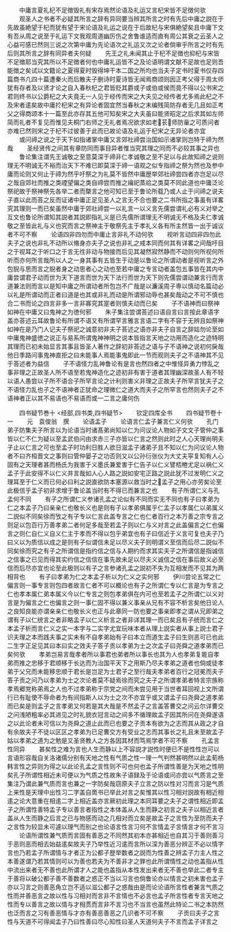 <!-- { "loadSidebar": true } -->
　　中庸言夏礼杞不足徴毁礼有宋存焉然论语及礼运又言杞宋皆不足徴何欤
　　观圣人之书者不必疑其所言之辞有异同要当辨其所言之时有先后中庸之説在于先故虽絶望于杞而犹有望于宋论语及礼运之说在于后故杞与宋俱絶望矣且中庸下文有吾从周之说至于礼运下文我观周道幽厉伤之舍鲁谁适而直有周公其衰之云圣人之心益可感已然则三说之次第中庸为先论语次之礼运又次之论者倘审乎所言之时有先后则其所言之辞有同异者夫何疑
　　先王之礼未闻其止于杞不足徴也抑杞与宋皆不足徴耶当究其所以不足徴者何也中庸礼运皆不之及论语明谓文献不足故也足则吾能徴之矣试以文籍论之夏得夏时毁得坤干本二国之所均也当夫子定书时夏书仅存四篇商书凢四十萹遭秦火而后散夫子删诗时夏诗皆无闻焉商颂则因正考父得于周太师犹有存者及以贤才论之自入春秋杞之君皆贬其爵或子或伯或侯而竟不得以公书宋之君则终书以公爵杞之大夫竟无一人见于经传而宋之大夫见之经传者尤多焉此杞之不及宋者逺矣故中庸扵杞宋之有异论者固宜然当春秋之末编残简防存者无几且如正考父之得商颂本十一篇至此亦存其五他可知矣宋之大夫虽曰能贤昭定之后求其如左师简而礼者不复见而惟见夫桐门右师之无礼者焉况欲求如老苌师防軰之可质问者亦难已然则宋之于杞不过彼善于此而已故论语及礼运于杞宋之无异论者亦宜
　　或问禘之说之于天下如指诸掌中庸又言郊社禘尝治国如示诸掌则岂特于禘为然哉
　　圣经贤传之间其有章防同而事目异者惟当究其理之同而不必较其事之异也
　　鲁论集注谓先王诚敬之至意莫深于禘非仁孝诚敬之至不足以与此故知禘之说则理无不明诚无不裕而治天下不难已即莫深于禘一语观之似专指禘之祭为然也及参中庸而论则又何止于禘为然乎吁祭之为礼莫不皆然中庸歴举郊社禘尝四者亦岂足以尽之哉自郊社而推之类禋望偏之类自禘尝而推之禴祀蒸祫之类莫不同此道也中庸泛论祭祀故于祭神祭先各举二者而槩言之他可知已至于鲁论所载乃或人止于问禘之说夫子直以此而荅之反而证诸中庸正足见圣人之言无不合也要之二书所指之事虽有详畧究其理则一而已矣虽然中庸于郊社禘尝一以礼言一以义言先儒尝谓礼必有义对举之互文也鲁论所谓知其説者其説即指礼义是已先儒所谓理无不明诚无不格及夫仁孝诚敬之至皆此礼与义也究而言之祭神主于敬祭先主于孝礼义各有所主然皆一出于诚议者不可不察
　　论语四非四勿而中庸止言非礼不动何欤
　　视听言动四非四勿此夫子之说也非礼不动所以脩身亦夫子之说也非礼之戒本同而何其有详畧之间哉吁目之于视耳之于听口之于言无徃非动与物接而后见其凝然寂然静而不动则何所视何所听而亦何所言哉所以人之一身其事有五皆生于动是以鲁论之所谓动者是视听言之外包貎与思而言之貎者身之动思者心之动也至若中庸之专言动者盖包五事皆在其内中庸尝谓君子动而世为天下道言而世为天下法行而世为天下则先儒尝谓动兼言行而言道兼法则而言以是知中庸之所谓动者所包岂不广哉是以濂溪周子専以慎动名篇动必以礼是所谓动而正者曰道是也其或非礼而动是所谓邪动辱也甚矣哉动之不可不慎也合二书而论之四言非多一言非寡究其寔者则慎夫动而已矣
　　子不语神而曰祭神如神在中庸又曰鬼神之为徳何邪
　　朱子集注尝谓荅述曰语自言曰言按此章语字盖亦荅述云耳故鲁论有所谓不语又有所谓罕言雅言言语二字有不容于无辨且如祭神如神在是乃门人记夫子祭祀之诚意初非夫子荅述之语亦非夫子自言之辞姑勿论至如中庸鬼神盛徳之说正与易系所谓鬼神神明之说本皆指言天地之功用而造化之迹特明其理而已初未始显言其事且皆圣人著作之辞初非荅述之语与子不语神之说初何戾哉他日季路问事鬼神直拒之曰未能事人焉能事鬼即此一节而观则夫子之不语神其不见于荅述者为益信
　　子不语怪力乱神鲁论有是言也然四者之中惟怪异勇力悖乱之事非理之正故圣人所不语至若鬼神造化之迹初非有害于道者其理幽深故圣人有不轻以语人愚尝以子所不语合子所罕言论之计利则害义非理之正故夫子所罕言犹夫子之不语怪力乱也子之不语神者正犹命之理微仁之道大而夫子之所罕言也然则夫子之不语神者正以其不易语也不易语而或一二言之庸何伤















　　四书疑节巻十
<经部,四书类,四书疑节>
　　钦定四库全书
　　四书疑节卷十一
　　元　袁俊翁　撰
　　论语孟子
　　论语言仁孟子兼言仁义何欤
　　孔门弟子防集夫子所言以为论语当时诸髙弟尚知以仁为问议论人物如子文文子管仲之事皆以仁不仁为疑以至孟武伯问由求赤三子亦皆以仁言之然则此时之人心天理尚明夫子止以仁言之可也至孟子时功利日胜人欲日滋孟子诸弟子且不知以仁为问议论人物者不曰齐桓晋文之事则曰管仲晏子之功否则又以公孙衍张仪为大丈夫寜复知有人心固有之天理者甚而杨氏为我害于义墨氏兼爱害于仁告子以仁义譬桮棬尤足以祸仁义孟子于此安得不以仁义并言哉如人心人路之説如安宅正路之説此犹不过发明仁义之理耳至于仁义而已何必曰利之説直欲防本塞源以救当时之孟子之用心亦劳矣论至此极信乎孟子初非求增于鲁论盖当时有不得已而兼言之也
　　有子所谓仁义与孔孟何不同
　　有子之所谓仁义参诸孔孟之论似有不同而实无不同也有子曰孝弟为仁之本孟子乃曰亲亲仁也敬长义也是则有子以孝弟俱属乎仁孟子以孝属仁以弟属义二説似不同矣徐而攷之有子专以仁言此盖专言之仁也仁者百行之本万善之宗专言之则足以包百行万善孝弟二者何足多哉至若孟子则以仁与义对言之此盖偏言之仁也偏言之则仁自仁义自义仁主于孝而不得以包乎弟宜也有子曰信近于义言可复也夫子乃曰义以为质信以成之是则有子似谓信未足以尽义夫子则明谓义至信而后尽二説似不同矣徐而究之有子之所谓信是指约信之信与人期约而求其实夫子之所谓信是指诚信之信事之已见而得其实约信之信信在事先故未足以尽夫义诚信之信在事后故义必至信而后尽亦宜也论至此极则以有子之言参诸孔孟之説初不失为互相发而不见其为两相背也
　　有子曰孝弟为仁之本孟子析以为仁义之实何邪
　　伊川尝论五常之仁偏言则一事专言则包四者故言仁者不可以概论也有子之所谓仁专以仁言是为专言之仁也孝本属仁弟本属义今以仁专言之则包孝弟俱在内可也至若孟子之所谓仁以义对言是为偏言之仁也偏言之则一事仁固不得以兼义事亲从兄有不容不析言矣他日论人之良知良能亦谓亲亲仁也敬长义也正与此章同一防也要之事亲即孝之谓从兄即弟之谓有子以仁统言之者非略孟子以仁义析言之者非详其理一而已矣且有子统而言仁之本孟子析而言仁义之实一本字与二实字尤宜玩味本者从理上説实者从事上説士君子识夫理之本而践夫事之实未有不自孝弟始有子曰本立而道生孟子曰生则恶可已也此二生字正足见其曰本曰实之效夫子答子贡以孝弟为士之次孟子曰尧舜之道孝弟而已矣何欤
　　孝弟岂易言哉孝者所以事君也弟者所以事长也其为人也孝弟复能自孝弟而推之忠移于君顺移于长达而为治国平天下之用斯乃尽夫孝弟之道者也倘或徒孝弟于父兄而未能移忠顺于君长是岂足为士君子之至行哉夫孝弟者百行之冠冕而夫子答子贡之问乃以孝弟为士之次论者莫不疑焉徐而究之夫子之所谓孝弟者特言宗族称孝焉郷党称弟焉之人也不过孝弟称于宗党之间而未尝见用于当世者耳回视上文所谓行已有耻使不辱命者为有间指斯人以为士之次不亦宜乎或又谓孟子曰尧舜之道孝弟而已矣是则孟子之言孝弟又何若是其大哉是不然孟子之言盖答曹交之问云尔详曹交之问浅陋粗率必其进见之时礼貌衣冠言动之间多不循理故孟子因其所问在尧舜遂语之以此论者未可信以为尧舜之道止此而已也要之子贡本有欲为之志而其从政之才自有余故夫子不徒以区区之孝弟为已足曹交方有受业之志而其事长之礼且未至故孟子姑以孝弟之道为之勉是又圣贤教人之方各因其材而笃焉学者不可不察
　　孔孟言性同异
　　甚矣性之难为言也人生而静以上不容説才説性时便已不是性性岂可以言语形容哉自关洛诸儒分别有天地之性有气质之性一理一气判然甚明然以此孟荀杨韩言性之异则为得之以此论孔孟之言性则不可也何也孟子所谓性善是为天地之性明矣孔子所谓性相近未可便以为气质之性故朱子语録及于论语或问亦尝以气质言之至集注乃谓此兼气质而言也兼之一字防矣哉窃原夫子立言之防以性对习而言习是气质上来性是天理中出性习二字盖自啇书已举此对言之矣惟其以性习相对説故有相近相逺之论大意重在相逺二字上相近盖亦言厥初此理之本同耳要之夫子之谓性相近即孟子之所谓性善特孟子专以善言者指性之本体盖从人生而静之初言之夫子以相近言者盖从人生而静之后言之已与物感而动之几相对而立矣是故孟子之言性为至防而夫子之言性为较显未可遽以理气而别之也论语言性言习何不言情孟子言情言才何不言习
　　论语所谓性兼气质而言固有善恶之不同然其初本亦甚相近也自其习于善则善习于恶则恶而相去始益逺矣故夫子乃举性近习逺而言所以深为善恶分辨正不必以情字言也乃若孟子所谓情与才者正为公都子歴举数者之説而为性善之辨孟子力主人性之本善遂谓乃若其情则可以为善也若夫为不善非才之罪也此所谓情性之动也盖指从性中流出来者无不善也此所谓才人之能也盖指从本性发出来者无不善也举此二者专主于善将以破公都子善不善数者之惑正不当以习言也倘鲁论亦以情言之初未害也孟子亦以习言之则善恶角立岂不适以滋公都子之惑哉由是而论论语所言性者兼言气质之性而并善恶言之故以性与习相对而言非不言情也不必言也孟子所言性者专言天地之性而专以善言之故以情与才相贯而言非不言习也不当言也虽然此特论二书之本防然也泛而言之习有善恶情与才亦有善恶善恶之几识者不可不察
　　子贡曰夫子之言性与天道不可得闻孟子乃曰性善曰尽心知性曰圣人天道何夫子不言而孟子详言之
